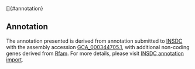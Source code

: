 []{#annotation}

Annotation
----------

The annotation presented is derived from annotation submitted to
[INSDC](http://www.insdc.org) with the assembly accession
[GCA\_000344705.1](http://www.ebi.ac.uk/ena/data/view/GCA_000344705.1),
with additional non-coding genes derived from
[Rfam](http://rfam.xfam.org/). For more details, please visit [INSDC
annotation
import](http://ensemblgenomes.org/info/data/insdc_annotation).

